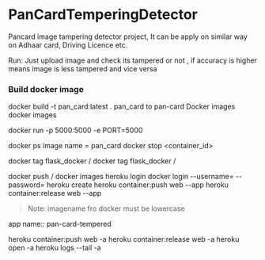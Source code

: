 # PanCardTemperingDetector
Pancard image tampering detector project, It can be apply on similar way on Adhaar card, Driving Licence etc.

Run: Just upload image and check its tampered or not ,
if accuracy is higher means image is less tampered and vice versa
### Build docker image 

docker build -t pan_card:latest .
pan_card to pan-card Docker images
docker images 

docker run -p 5000:5000 -e PORT=5000 <image id>

docker ps 
image name = pan_card
docker stop <container_id> 

docker tag flask_docker <your-docker-hub-username>/<flask-docker>
docker tag flask_docker <your-docker-hub-username>/<flask-docker>


docker push <your-docker-hub-username>/<flask-docker>
docker images
heroku login
docker login --username=<your-username> --password=<your-password>
heroku create <app-name>
heroku container:push web --app <app-name>
heroku container:release web --app <app-name>
> Note: imagename fro docker must be lowercase

app name:: pan-card-tempered

heroku container:push web -a <name heroku app>
heroku container:release web -a <name heroku app>
heroku open -a <name heroku app>
heroku logs --tail -a <name heroku app>